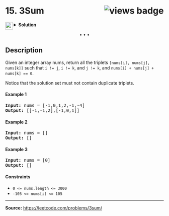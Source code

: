 <h1>
15. 3Sum
<img src="https://tinyurl.com/yckrjxxc" align="right" alt="views badge">
</h1>

<details>
<summary>
    <img src="https://git.io/JDE5D" height="24" align="left" alt="swift">
    <b>Solution</b>
</summary>

<br/>

```swift
class Solution {
    func threeSum(_ nums: [Int]) -> [[Int]] {
        guard nums.count >= 3 else { return [[Int]]() }
        
        var result = [[Int]]()
        let nums = nums.sorted()
        
        for i in 0..<nums.count {
            if i > 0 && nums[i] == nums[i-1] { continue }
            
            let num = 0 - nums[i]
            var n = i + 1, c = nums.count - 1
            
            while n < c {
                let nn = nums[n], nc = nums[c]
                let sum = nn + nc
                if sum == num {
                    result.append([nums[i], nn, nc])
                    n += 1; c -= 1;
                    while n < c && nums[n] == nums[n-1] { n += 1 }
                    while n < c && nums[c] == nums[c+1] { c -= 1 }
                } else {
                    sum > num ? c -= 1 : (n += 1)
                }
            }
        }
        return result
    }
}
```

<p>
<a href="https://gist.github.com/asahiocean/ad5b43fc2fefa424cbd627395fd3b157">
<img src="https://git.io/JDNlC" alt="GitHub Gist" height="18" align="center">
</a>
<a href="https://leetcode.com/problems/3sum/discuss/1144266/">
<img src="https://git.io/JDSVA" alt="LeetCode Discuss" height="28" align="right">
</a>
</p>
    
</details>

<p align="center">• • •</p>

## Description

Given an integer array nums, return all the triplets ```[nums[i], nums[j], nums[k]]``` such that ```i != j```, ```i != k```, and ```j != k```, and ```nums[i] + nums[j] + nums[k] == 0```.

Notice that the solution set must not contain duplicate triplets.

#### Example 1

<pre>
<b>Input:</b> nums = [-1,0,1,2,-1,-4]
<b>Output:</b> [[-1,-1,2],[-1,0,1]]
</pre>

#### Example 2

<pre>
<b>Input:</b> nums = []
<b>Output:</b> []
</pre>

#### Example 3

<pre>
<b>Input:</b> nums = [0]
<b>Output:</b> []
</pre> 

#### Constraints

* ```0 <= nums.length <= 3000```
* ```-105 <= nums[i] <= 105```

---

**Source:** https://leetcode.com/problems/3sum/